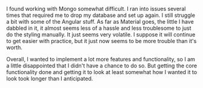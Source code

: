 I found working with Mongo somewhat difficult. I ran into issues several times that required me to drop my database and set up again. I still struggle a bit with some of the Angular stuff. As far as Material goes, the little I have dabbled in it, it almost seems less of a hassle and less troublesome to just do the styling manually. It just seems very volatile. I suppose it will continue to get easier with practice, but it just now seems to be more trouble than it's worth. 

Overall, I wanted to implement a lot more features and functionality, so I am a little disappointed that I didn't have a chance to do so. But getting the core functionality done and getting it to look at least somewhat how I wanted it to look took longer than I anticipated. 